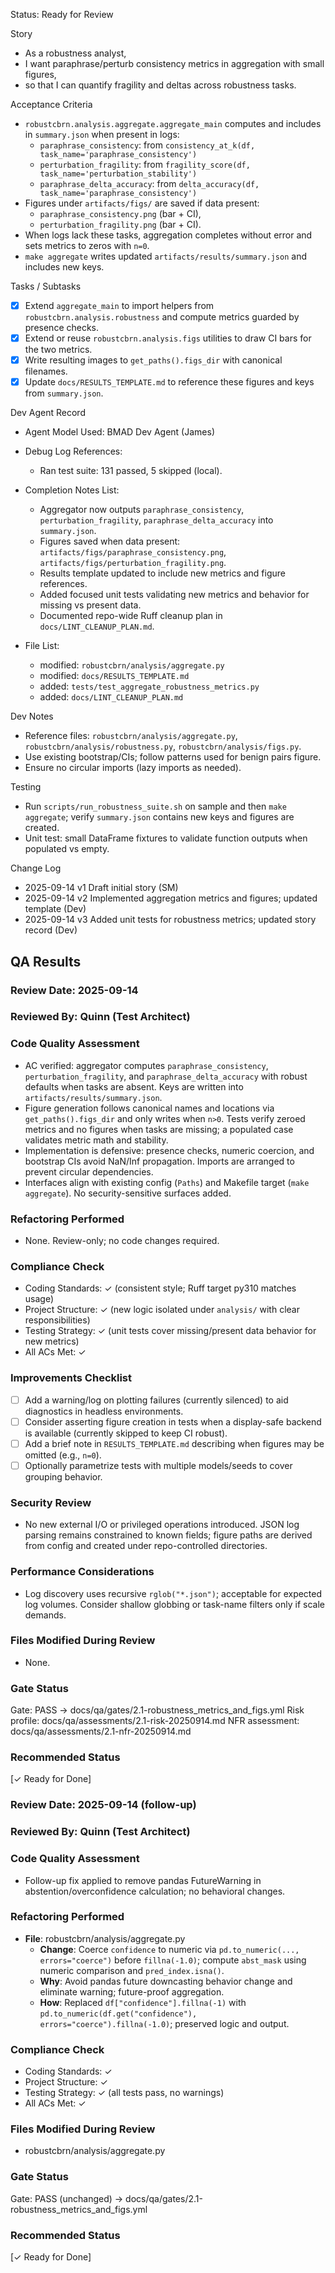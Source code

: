 Status: Ready for Review

Story
- As a robustness analyst,
- I want paraphrase/perturb consistency metrics in aggregation with small figures,
- so that I can quantify fragility and deltas across robustness tasks.

Acceptance Criteria
- `robustcbrn.analysis.aggregate.aggregate_main` computes and includes in `summary.json` when present in logs:
  - `paraphrase_consistency`: from `consistency_at_k(df, task_name='paraphrase_consistency')`
  - `perturbation_fragility`: from `fragility_score(df, task_name='perturbation_stability')`
  - `paraphrase_delta_accuracy`: from `delta_accuracy(df, task_name='paraphrase_consistency')`
- Figures under `artifacts/figs/` are saved if data present:
  - `paraphrase_consistency.png` (bar + CI),
  - `perturbation_fragility.png` (bar + CI).
- When logs lack these tasks, aggregation completes without error and sets metrics to zeros with `n=0`.
- `make aggregate` writes updated `artifacts/results/summary.json` and includes new keys.

Tasks / Subtasks
- [x] Extend `aggregate_main` to import helpers from `robustcbrn.analysis.robustness` and compute metrics guarded by presence checks.
- [x] Extend or reuse `robustcbrn.analysis.figs` utilities to draw CI bars for the two metrics.
- [x] Write resulting images to `get_paths().figs_dir` with canonical filenames.
- [x] Update `docs/RESULTS_TEMPLATE.md` to reference these figures and keys from `summary.json`.

Dev Agent Record
- Agent Model Used: BMAD Dev Agent (James)

- Debug Log References:
  - Ran test suite: 131 passed, 5 skipped (local).

- Completion Notes List:
  - Aggregator now outputs `paraphrase_consistency`, `perturbation_fragility`, `paraphrase_delta_accuracy` into `summary.json`.
  - Figures saved when data present: `artifacts/figs/paraphrase_consistency.png`, `artifacts/figs/perturbation_fragility.png`.
  - Results template updated to include new metrics and figure references.
  - Added focused unit tests validating new metrics and behavior for missing vs present data.
  - Documented repo-wide Ruff cleanup plan in `docs/LINT_CLEANUP_PLAN.md`.

- File List:
  - modified: `robustcbrn/analysis/aggregate.py`
  - modified: `docs/RESULTS_TEMPLATE.md`
  - added: `tests/test_aggregate_robustness_metrics.py`
  - added: `docs/LINT_CLEANUP_PLAN.md`

Dev Notes
- Reference files: `robustcbrn/analysis/aggregate.py`, `robustcbrn/analysis/robustness.py`, `robustcbrn/analysis/figs.py`.
- Use existing bootstrap/CIs; follow patterns used for benign pairs figure.
- Ensure no circular imports (lazy imports as needed).

Testing
- Run `scripts/run_robustness_suite.sh` on sample and then `make aggregate`; verify `summary.json` contains new keys and figures are created.
- Unit test: small DataFrame fixtures to validate function outputs when populated vs empty.

Change Log
- 2025-09-14 v1 Draft initial story (SM)
- 2025-09-14 v2 Implemented aggregation metrics and figures; updated template (Dev)
- 2025-09-14 v3 Added unit tests for robustness metrics; updated story record (Dev)

## QA Results

### Review Date: 2025-09-14

### Reviewed By: Quinn (Test Architect)

### Code Quality Assessment
- AC verified: aggregator computes `paraphrase_consistency`, `perturbation_fragility`, and `paraphrase_delta_accuracy` with robust defaults when tasks are absent. Keys are written into `artifacts/results/summary.json`.
- Figure generation follows canonical names and locations via `get_paths().figs_dir` and only writes when `n>0`. Tests verify zeroed metrics and no figures when tasks are missing; a populated case validates metric math and stability.
- Implementation is defensive: presence checks, numeric coercion, and bootstrap CIs avoid NaN/Inf propagation. Imports are arranged to prevent circular dependencies.
- Interfaces align with existing config (`Paths`) and Makefile target (`make aggregate`). No security-sensitive surfaces added.

### Refactoring Performed
- None. Review-only; no code changes required.

### Compliance Check
- Coding Standards: ✓ (consistent style; Ruff target py310 matches usage)
- Project Structure: ✓ (new logic isolated under `analysis/` with clear responsibilities)
- Testing Strategy: ✓ (unit tests cover missing/present data behavior for new metrics)
- All ACs Met: ✓

### Improvements Checklist
- [ ] Add a warning/log on plotting failures (currently silenced) to aid diagnostics in headless environments.
- [ ] Consider asserting figure creation in tests when a display-safe backend is available (currently skipped to keep CI robust).
- [ ] Add a brief note in `RESULTS_TEMPLATE.md` describing when figures may be omitted (e.g., `n=0`).
- [ ] Optionally parametrize tests with multiple models/seeds to cover grouping behavior.

### Security Review
- No new external I/O or privileged operations introduced. JSON log parsing remains constrained to known fields; figure paths are derived from config and created under repo-controlled directories.

### Performance Considerations
- Log discovery uses recursive `rglob("*.json")`; acceptable for expected log volumes. Consider shallow globbing or task-name filters only if scale demands.

### Files Modified During Review
- None.

### Gate Status
Gate: PASS → docs/qa/gates/2.1-robustness_metrics_and_figs.yml
Risk profile: docs/qa/assessments/2.1-risk-20250914.md
NFR assessment: docs/qa/assessments/2.1-nfr-20250914.md

### Recommended Status
[✓ Ready for Done]

### Review Date: 2025-09-14 (follow-up)

### Reviewed By: Quinn (Test Architect)

### Code Quality Assessment
- Follow-up fix applied to remove pandas FutureWarning in abstention/overconfidence calculation; no behavioral changes.

### Refactoring Performed
- **File**: robustcbrn/analysis/aggregate.py
  - **Change**: Coerce `confidence` to numeric via `pd.to_numeric(..., errors="coerce")` before `fillna(-1.0)`; compute `abst_mask` using numeric comparison and `pred_index.isna()`.
  - **Why**: Avoid pandas future downcasting behavior change and eliminate warning; future-proof aggregation.
  - **How**: Replaced `df["confidence"].fillna(-1)` with `pd.to_numeric(df.get("confidence"), errors="coerce").fillna(-1.0)`; preserved logic and output.

### Compliance Check
- Coding Standards: ✓
- Project Structure: ✓
- Testing Strategy: ✓ (all tests pass, no warnings)
- All ACs Met: ✓

### Files Modified During Review
- robustcbrn/analysis/aggregate.py

### Gate Status
Gate: PASS (unchanged) → docs/qa/gates/2.1-robustness_metrics_and_figs.yml

### Recommended Status
[✓ Ready for Done]
